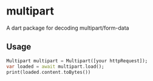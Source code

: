 # multipart
A dart package for decoding multipart/form-data

## Usage  

```dart
Multipart multipart = Multipart([your httpRequest]);
var loaded = await multipart.load();
print(loaded.content.toBytes())
```
